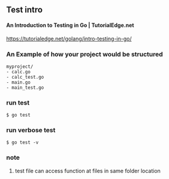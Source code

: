 ## Test intro
#### An Introduction to Testing in Go | TutorialEdge.net
https://tutorialedge.net/golang/intro-testing-in-go/

### An Example of how your project would be structured
```
myproject/
- calc.go
- calc_test.go
- main.go
- main_test.go
```

### run test
```
$ go test 
```

### run verbose test
```
$ go test -v
```

### note
1. test file can access function at files in same folder location 